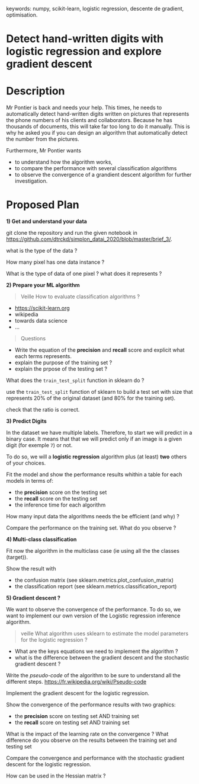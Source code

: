 
keywords: numpy, scikit-learn, logistic regression, descente de gradient, optimisation.

# Detect hand-written digits with logistic regression and explore gradient descent

# Description

Mr Pontier is back and needs your help. This times, he needs to automatically detect hand-written digits written on pictures that represents the phone numbers of his clients and collaborators.
Because he has thousands of documents, this will take far too long to do it manually. This is why he asked you if you can design an algorithm that automatically detect the number from the pictures.

Furthermore, Mr Pontier wants
* to understand how the algorithm works,
* to compare the performance with several classification algorithms 
* to observe the convergence of a grandient descent algorithm for further investigation.


# Proposed Plan

**1) Get and understand your data**

git clone the repository and run the given notebook in https://github.com/dtrckd/simplon_datai_2020/blob/master/brief_3/.

what is the type of the data ?

How many pixel has one data instance ?

What is the type of data of one pixel ? what does it represents ?


**2) Prepare your ML algorithm**

> Veille
How to evaluate classification algorithms ?
* https://scikit-learn.org
* wikipedia
* towards data science
* ...

> Questions
* Write the equation of the **precision** and **recall** score and explicit what each terms represents.
* explain the purpose of the training set ?
* explain the prpose of the testing set ?
<!--* the randomization of the data ?-->


What does the `train_test_split` function in sklearn do ?

use the `train_test_split` function of sklearn to build a test set with size that represents 20% of the original dataset (and 80% for the training set).

check that the ratio is correct.

**3) Predict Digits**

In the dataset we have multiple labels. Therefore, to start we will predict in a binary case. It means that that we will predict only if an image is a given digit (for exemple `7`) or not.

To do so, we will a **logistic regression** algorithm plus (at least) **two** others of your choices. 

Fit the model and show the performance results whithin a table for each models in terms of:
* the **precision** score on the testing set 
* the **recall** score on the testing set
* the inference time for each algorithm

How many input data the algorithms needs the be efficient (and why) ? 

Compare the performance on the training set. What do you observe ?

**4) Multi-class classification**

Fit now the algorithm in the multiclass case (ie using all the the classes (target)).

Show the result with
* the confusion matrix (see sklearn.metrics.plot_confusion_matrix)
* the classification report (see sklearn.metrics.classification_report)


**5) Gradient descent ?**

We want to observe the convergence of the performance.
To do so, we want to implement our own version of the Logistic regression inference algorithm.

> veille
What algorithm uses sklearn to estimate the model parameters for the logistic regression ?
* What are the keys equations we need to implement the algorithm ?
* what is the difference between the gradient descent and the stochastic gradient descent ?

Write the *pseudo-code* of the algorithm to be sure to understand all the different steps.
https://fr.wikipedia.org/wiki/Pseudo-code

Implement the gradient descent for the logistic regression.


Show the convergence of the performance results with two graphics:
* the **precision** score on testing set AND training set 
* the **recall** score on testing set AND training set 


What is the impact of the learning rate on the convergence ?
What difference do you observe on the results between the training set and testing set

Compare the convergence and performance with the stochastic gradient descent for the logistic regression.

How can be used in the Hessian matrix ?

